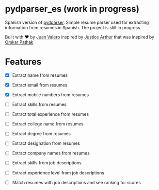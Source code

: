 # pydparser_es (work in progress)

Spanish version of [pydparser](https://github.com/OmkarPathak/pyresparser).
Simple resume parser used for extracting information from resumes in Spanish.
The project is still in progress.


Built with ❤️ by [Juan Valero](https://github.com/jvaleroliet) inspired by [Justice Arthur](https://github.com/justicea83) that was inspired by  [Omkar Pathak](https://github.com/OmkarPathak/pydparser)


# Features

- [x] Extract name from resumes
- [x] Extract email from resumes
- [x] Extract mobile numbers from resumes
- [ ] Extract skills from resumes
- [ ] Extract total experience from resumes
- [ ] Extract college name from resumes
- [ ] Extract degree from resumes
- [ ] Extract designation from resumes
- [ ] Extract company names from resumes
- [ ] Extract skills from job descriptions
- [ ] Extract experience level from job descriptions
- [ ] Match resumes with job descriptions and see ranking for scores


